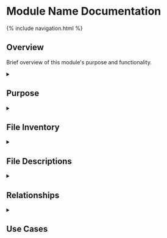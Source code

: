 # Module Name Documentation

{% include navigation.html %}

## Overview

Brief overview of this module's purpose and functionality.

<details id="purpose">
<summary><h2>Purpose</h2></summary>
<div markdown="1">

Detailed explanation of the module's purpose, why it exists, and how it fits into the overall system architecture.

</div>
</details>

<details id="file-inventory">
<summary><h2>File Inventory</h2></summary>
<div markdown="1">

| Filename | Type | Size | Description |
|----------|------|------|-------------|
| example.py | Python | 1.2 KB | Example file description |
| config.json | JSON | 0.5 KB | Configuration file |

</div>
</details>

<details id="file-descriptions">
<summary><h2>File Descriptions</h2></summary>
<div markdown="1">

### example.py
- **Primary Purpose**: What this file does
- **Key Functions**:
  * `function_name()`: Function description
  * `another_function()`: Another function description
- **Dependencies**: What this file depends on
- **Technical Notes**: Important implementation details

### config.json
- **Primary Purpose**: Configuration storage
- **Key Settings**:
  * `setting_name`: What this setting controls
  * `another_setting`: Description of another setting
- **Dependencies**: What uses this configuration
- **Technical Notes**: Format details, required fields, etc.

</div>
</details>

<details id="relationships">
<summary><h2>Relationships</h2></summary>
<div markdown="1">

- **Related To**: Other modules this interacts with
- **Depends On**: What this module requires
- **Used By**: What uses this module
- **Integration Points**: How it connects to other components

</div>
</details>

<details id="use-cases">
<summary><h2>Use Cases</h2></summary>
<div markdown="1">

1. **Use Case Title**:
   - **Description**: How this component is used
   - **Example**: 
     ```python
     # Example code demonstrating the use case
     from module import function
     result = function(parameter)
     ```

2. **Another Use Case**:
   - **Description**: Another example of usage
   - **Example**: Relevant code or configuration example

</div>
</details>
